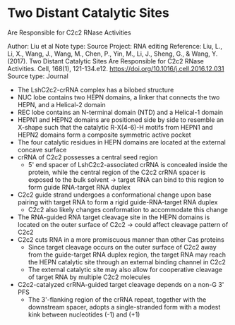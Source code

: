 # Two Distant Catalytic Sites
Are Responsible for C2c2 RNase Activities

Author: Liu et al
Note type: Source
Project: RNA editing
Reference: Liu, L., Li, X., Wang, J., Wang, M., Chen, P., Yin, M., Li, J., Sheng, G., & Wang, Y. (2017). Two Distant Catalytic Sites Are Responsible for C2c2 RNase Activities. Cell, 168(1), 121-134.e12. https://doi.org/10.1016/j.cell.2016.12.031
Source type: Journal

- The LshC2c2-crRNA complex has a bilobed structure
- NUC lobe contains two HEPN domains, a linker that connects the two HEPN, and a Helical-2 domain
- REC lobe contains an N-terminal domain (NTD) and a Helical-1 domain
- HEPN1 and HEPN2 domains are positioned side by side to resemble an X-shape such that the catalytic R-X(4-6)-H motifs from HEPN1 and HEPN2 domains form a composite symmetric active pocket
- The four catalytic residues in HEPN domains are located at the external concave surface
- crRNA of C2c2 possesses a central seed region
    - 5' end spacer of LshC2c2-associated crRNA is concealed inside the protein, while the central region of the C2c2 crRNA spacer is exposed to the bulk solvent → target RNA can bind to this region to form guide RNA-target RNA duplex
- C2c2 guide strand undergoes a conformational change upon base pairing with target RNA to form a rigid guide-RNA-target RNA duplex
    - C2c2 also likely changes conformation to accommodate this change
- The RNA-guided RNA target cleavage site in the HEPN domains is located on the outer surface of C2c2 → could affect cleavage pattern of C2c2
- C2c2 cuts RNA in a more promiscuous manner than other Cas proteins
    - Since target cleavage occurs on the outer surface of C2c2 away from the guide-target RNA duplex region, the target RNA may reach the HEPN catalytic site through an external binding channel in C2c2
    - The external catalytic site may also allow for cooperative cleavage of target RNA by multiple C2c2 molecules
- C2c2-catalyzed crRNA-guided target cleavage depends on a non-G 3' PFS
    - The 3'-flanking region of the crRNA repeat, together with the downstream spacer, adopts a single-stranded form with a modest kink between nucleotides (-1) and (+1)